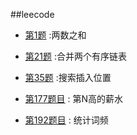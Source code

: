 ##leecode

- [第1题](./0001.md) :两数之和

- [第21题](./0021.md) :合并两个有序链表  


- [第35题](./0035.md) :搜索插入位置  


- [第177题目](./0177.md) : 第N高的薪水

- [第192题目](./0192.md) : 统计词频